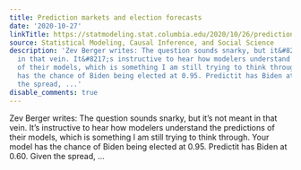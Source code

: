 ```yaml
---
title: Prediction markets and election forecasts
date: '2020-10-27'
linkTitle: https://statmodeling.stat.columbia.edu/2020/10/26/prediction-markets-and-election-forecasts/
source: Statistical Modeling, Causal Inference, and Social Science
description: 'Zev Berger writes: The question sounds snarky, but it&#8217;s not meant
  in that vein. It&#8217;s instructive to hear how modelers understand the predictions
  of their models, which is something I am still trying to think through. Your model
  has the chance of Biden being elected at 0.95. Predictit has Biden at 0.60. Given
  the spread, ...'
disable_comments: true
---
```

Zev Berger writes: The question sounds snarky, but it&#8217;s not meant in that vein. It&#8217;s instructive to hear how modelers understand the predictions of their models, which is something I am still trying to think through. Your model has the chance of Biden being elected at 0.95. Predictit has Biden at 0.60. Given the spread, ...